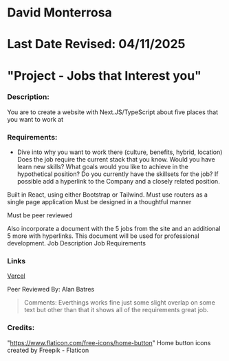 # David Monterrosa
# Last Date Revised: 04/11/2025
# "Project - Jobs that Interest you"
### Description:
You are to create a website with Next.JS/TypeScript about five places that you want to work at

### Requirements:
- Dive into why you want to work there (culture, benefits, hybrid, location)
Does the job require the current stack that you know. Would you have learn new skills?
What goals would you like to achieve in the hypothetical position?
Do you currently have the skillsets for the job?
If possible add a hyperlink to the Company and a closely related position.

Built in React, using either Bootstrap or Tailwind. Must use routers as a single page application
Must be designed in a thoughtful manner

Must be peer reviewed 

Also incorporate a document with the 5 jobs from the site and an additional 5 more with hyperlinks. This document will be used for professional development.
Job Description
Job Requirements

### Links
[Vercel](https://dm-pokemonapi-next-rebuild.vercel.app/)


Peer Reviewed By: Alan Batres
> Comments: Everthings works fine just some slight overlap on some text but other than that it shows all of the requirements great job.

### Credits:
"https://www.flaticon.com/free-icons/home-button"
Home button icons created by Freepik - Flaticon</a>
